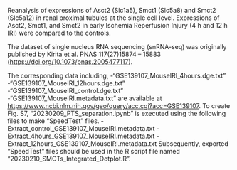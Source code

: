Reanalysis of expressions of Asct2 (Slc1a5), Smct1 (Slc5a8) and Smct2 (Slc5a12) in renal proximal tubules at the single cell level. 
Expressions of Asct2, Smct1, and Smct2 in early Ischemia Reperfusion Injury (4 h and 12 h IRI) were compared to the controls.

The dataset of single nucleus RNA sequencing (snRNA-seq) was originally published by Kirita et al. PNAS 117(27)15874 – 15883 (https://doi.org/10.1073/pnas.2005477117). 

The corresponding data including,
-“GSE139107_MouseIRI_4hours.dge.txt”
-“GSE139107_MouseIRI_12hours.dge.txt”
-“GSE139107_MouseIRI_control.dge.txt”
-“GSE139107_MouseIRI.metadata.txt”
are available at https://www.ncbi.nlm.nih.gov/geo/query/acc.cgi?acc=GSE139107.
To create Fig. S7, “20230209_PTS_separation.ipynb” is executed using the following files to make “SpeedTest” files.
-Extract_control_GSE139107_MouseIRI.metadata.txt
-Extract_4hours_GSE139107_MouseIRI.metadata.txt
-Extract_12hours_GSE139107_MouseIRI.metadata.txt
Subsequently, exported “SpeedTest” files should be used in the R script file named “20230210_SMCTs_Integrated_Dotplot.R”.
